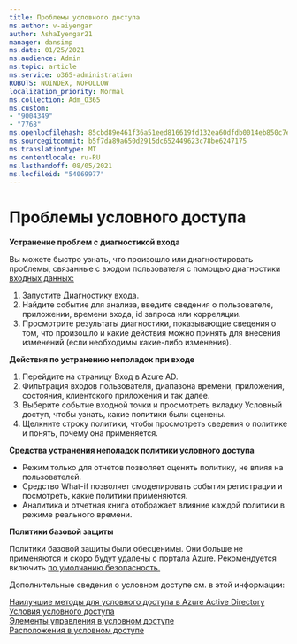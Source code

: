```yaml
---
title: Проблемы условного доступа
ms.author: v-aiyengar
author: AshaIyengar21
manager: dansimp
ms.date: 01/25/2021
ms.audience: Admin
ms.topic: article
ms.service: o365-administration
ROBOTS: NOINDEX, NOFOLLOW
localization_priority: Normal
ms.collection: Adm_O365
ms.custom:
- "9004349"
- "7768"
ms.openlocfilehash: 85cbd89e461f36a51eed816619fd132ea60dfdb0014eb850c7ec3f38d41e1ca2
ms.sourcegitcommit: b5f7da89a650d2915dc652449623c78be6247175
ms.translationtype: MT
ms.contentlocale: ru-RU
ms.lasthandoff: 08/05/2021
ms.locfileid: "54069977"
---
```

# <a name="conditional-access-issues"></a>Проблемы условного доступа

**Устранение проблем с диагностикой входа**

Вы можете быстро узнать, что произошло или диагностировать проблемы, связанные с входом пользователя с помощью диагностики [входных данных:](https://portal.azure.com/#blade/Microsoft_AAD_IAM/ActiveDirectoryMenuBlade/diagnose/symptomId/ms_aad_dxp_signin_caDiagnoseAndSolveSummarySymptom)

1. Запустите Диагностику входа.
1. Найдите событие для анализа, введите сведения о пользователе, приложении, времени входа, id запроса или корреляции.
1. Просмотрите результаты диагностики, показывающие сведения о том, что произошло и какие действия можно принять для внесения изменений (если необходимы какие-либо изменения).

**Действия по устранению неполадок при входе** 

1. Перейдите на страницу Вход в Azure AD.
1. Фильтрация входов пользователя, диапазона времени, приложения, состояния, клиентского приложения и так далее.
1. Выберите событие входной точки и просмотреть вкладку Условный доступ, чтобы узнать, какие политики были оценены.
1. Щелкните строку политики, чтобы просмотреть сведения о политике и понять, почему она применяется.

**Средства устранения неполадок политики условного доступа**

- Режим только для отчетов позволяет оценить политику, не влияя на пользователей.
- Средство What-if позволяет смоделировать события регистрации и посмотреть, какие политики применяются.
- Аналитика и отчетная книга отображает влияние каждой политики в режиме реального времени.

**Политики базовой защиты**

Политики базовой защиты были обесценимы. Они больше не применяются и скоро будут удалены с портала Azure. Рекомендуется включить [по умолчанию безопасность.](https://docs.microsoft.com/azure/active-directory/fundamentals/concept-fundamentals-security-defaults)

Дополнительные сведения о условном доступе см. в этой информации:

[Наилучшие методы для условного доступа в Azure Active Directory](https://docs.microsoft.com/azure/active-directory/conditional-access/best-practices)  
 [Условия условного доступа](https://docs.microsoft.com/azure/active-directory/conditional-access/best-practices)  
 [Элементы управления в условном доступе](https://docs.microsoft.com/azure/active-directory/conditional-access/controls)  
 [Расположения в условном доступе](https://docs.microsoft.com/azure/active-directory/conditional-access/location-condition)
